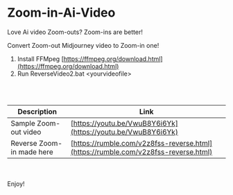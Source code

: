 # Zoom-in-Ai-Video
Love Ai video Zoom-outs? Zoom-ins are better!


Convert Zoom-out Midjourney video to Zoom-in one!

1. Install FFMpeg  [https://ffmpeg.org/download.html](https://ffmpeg.org/download.html)
2. Run ReverseVideo2.bat &lt;yourvideofile&gt;

<br><br>




| Description | Link |
|-------------|------|
| Sample Zoom-out video | [https://youtu.be/VwuB8Y6i6Yk](https://youtu.be/VwuB8Y6i6Yk) |
| Reverse Zoom-in made here     | [https://rumble.com/v2z8fss-reverse.html](https://rumble.com/v2z8fss-reverse.html) |



<br><br>
Enjoy!


